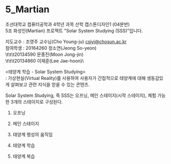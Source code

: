 # 5_Martian

조선대학교 컴퓨터공학과 4학년 과목 산학 캡스톤디자인1 (04분반)\
5조 화성인(Martian) 프로젝트 "Solar System Studying (SSS)"입니다.


지도교수 : 조영주 교수님(Cho Young-ju)        csjyj@chosun.ac.kr\
참여학생 : 20164260 정소연(Jeong So-yeon)  \
\t\t\t20134590 문종진(Moon Jong-jin)\
\t\t\t20134860 이재훈(Lee Jae-hoon)\
           
           
<태양계 학습 - Solar System Studying>\
: 가상현실(Virtual Reality)를 사용하여 사용자가 간접적으로 태양계에 대해 생동감있게 살펴보고 관련 지식을 얻을 수 있는 콘텐츠.

Solar System Studying, 즉 SSS는 오프닝, 메인 스테이지(시작 스테이지), 체험 가능한 3개의 스테이지로 구성된다.

1) 오프닝

2) 메인 스테이지

3) 태양계 행성의 움직임

4) 태양계 학습

5) 태양계 복습

